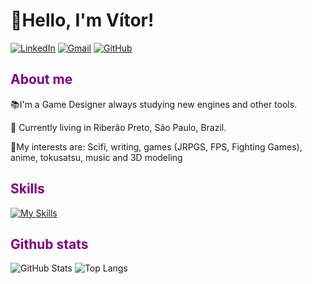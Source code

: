 # <span style="text-align:center">🤖Hello, I'm Vítor!
[![LinkedIn](https://img.shields.io/badge/LinkedIn-0077B5?style=for-the-badge&logo=linkedin&logoColor=purple)](https://www.linkedin.com/in/vitor-gonela-brunello/)
[![Gmail](https://img.shields.io/badge/Gmail-333333?style=for-the-badge&logo=gmail&logoColor=purple)](mailto:vitorg.brunello@gmail.com)
[![GitHub](https://img.shields.io/badge/GitHub-100000?style=for-the-badge&logo=github&logoColor=purple)](https://github.com/VBrunello)

## <span style="color:purple;">**About me**
📚I'm a Game Designer always studying new engines and other tools.

📍 Currently living in Riberão Preto, São Paulo, Brazil.

🌟My interests are: Scifi, writing, games (JRPGS, FPS, Fighting Games), anime, tokusatsu, music and 3D modeling

## <span style="color:purple;">**Skills**
[![My Skills](https://skillicons.dev/icons?i=obsidian,html,css,blender,github,git,unity,godot,md&theme=light)](https://skillicons.dev)

## <span style="color:purple;">**Github stats**
![GitHub Stats](https://github-readme-stats.vercel.app/api?username=VBrunello&theme=transparent&bg_color=000&border_color=640864&show_icons=true&icon_color=640864&title_color=640864&text_color=FFF) 
![Top Langs](https://github-readme-stats-git-masterrstaa-rickstaa.vercel.app/api/top-langs/?username=VBrunello&bg_color=000&border_color=640864&title_color=640864&text_color=FFF)

 

